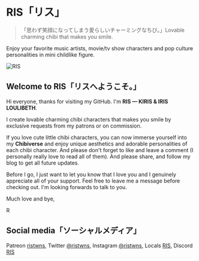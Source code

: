 # RIS「リス」
>「思わず笑顔になってしまう愛らしいチャーミングなちび。」Lovable charming chibi that makes you smile. 

Enjoy your favorite music artists, movie/tv show characters and pop culture personalities in mini childlike figure.

![RIS](https://pbs.twimg.com/media/Fef5dLCaAAAItKF?format=jpg&name=large)

## Welcome to RIS「リスへようこそ。」

Hi everyone, thanks for visiting my GitHub. I'm **RIS — KIRIS & IRIS LOULIBETH**.

I create lovable charming chibi characters that makes you smile by exclusive requests from my patrons or on commission.

If you love cute little chibi characters, you can now immerse yourself into my **Chibiverse** and enjoy unique aesthetics and adorable personalities of each chibi character. And please don't forget to like and leave a  comment (I personally really love to read all of them). And please share, and follow my blog to get all future updates.

Before I go, I just want to let you know that I love you and I genuinely appreciate all of your support. Feel free to leave me a message before checking out. I'm looking forwards to talk to you.

Much love and bye,

R

## Social media「ソーシャルメディア」

 Patreon [ristwns](https://patreon.com/ristwns),
 Twitter [@ristwns](https://twitter.com/ristwns),
 Instagram [@ristwns](https://www.instagram.com/ristwnsly/), 
 Locals [RIS](https://discord.gg/F8AFWVynrB),
 Discord [RIS](https://discord.gg/F8AFWVynrB)
 
<!--

**ristwns/ristwns** is a ✨ _special_ ✨ repository because its `README.md` (this file) appears on your GitHub profile.

Here are some ideas to get you started:

- 🔭 I’m currently working on ...
- 🌱 I’m currently learning ...
- 👯 I’m looking to collaborate on ...
- 🤔 I’m looking for help with ...
- 💬 Ask me about ...
- 📫 How to reach me: ...
- 😄 Pronouns: ...
- ⚡ Fun fact: ...

<br/> 

![RIS](https://pbs.twimg.com/media/Fef3NQBagAAmc_J?format=jpg&name=large)

update readme.md

-->
